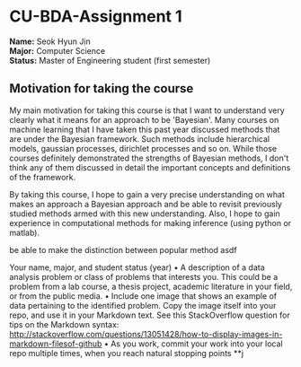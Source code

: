 # CU-BDA-Assignment 1

**Name:** Seok Hyun Jin  
**Major:** Computer Science  
**Status:** Master of Engineering student (first semester)   

## Motivation for taking the course

My main motivation for taking this course is that I want to understand very clearly what it means
for an approach to be 'Bayesian'. Many courses on machine learning that I have
taken this past year discussed methods that are under the Bayesian framework. Such methods include hierarchical
models, gaussian processes, dirichlet processes and so on. While those courses definitely demonstrated
the strengths of Bayesian methods, I don't think any of them discussed in detail the important
concepts and definitions of the framework.  

By taking this course, I hope to gain a very precise understanding on what makes an approach a Bayesian approach
and be able to revisit previously studied methods armed with this new understanding. Also, I hope to gain
experience in computational methods for making inference (using python or matlab).


be able to make the distinction between popular method 
asdf


Your name, major, and student status (year)
• A description of a data analysis problem or class of problems that interests you. This could be a problem
from a lab course, a thesis project, academic literature in your field, or from the public media.
• Include one image that shows an example of data pertaining to the identified problem. Copy the image
itself into your repo, and use it in your Markdown text. See this StackOverflow question for tips on the
Markdown syntax: http://stackoverflow.com/questions/13051428/how-to-display-images-in-markdown-filesof-github
• As you work, commit your work into your local repo multiple times, when you reach natural stopping points
**j
